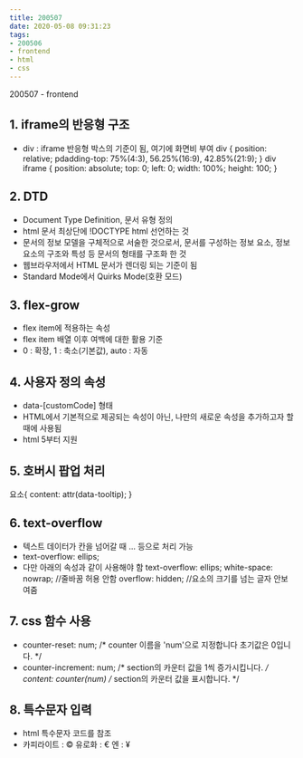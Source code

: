 ```yaml
---
title: 200507
date: 2020-05-08 09:31:23
tags:
- 200506
- frontend
- html
- css
---
```

200507 - frontend

## 1. iframe의 반응형 구조 
- div : iframe 반응형 박스의 기준이 됨, 여기에 화면비 부여 
div {
  position: relative;
  pdadding-top: 75%(4:3), 56.25%(16:9), 42.85%(21:9);
}
div iframe {
  position: absolute;
  top: 0;
  left: 0;
  width: 100%;
  height: 100;
}

## 2. DTD 
- Document Type Definition, 문서 유형 정의 
- html 문서 최상단에 !DOCTYPE html 선언하는 것 
- 문서의 정보 모델을 구체적으로 서술한 것으로서, 문서를 구성하는 정보 요소, 정보 요소의 구조와 특성 등 문서의 형태를 구조화 한 것
- 웹브라우저에서 HTML 문서가 렌더링 되는 기준이 됨
- Standard Mode에서 Quirks Mode(호환 모드)

## 3. flex-grow
- flex item에 적용하는 속성
- flex item 배열 이후 여백에 대한 활용 기준
- 0 : 확장, 1 : 축소(기본값), auto : 자동

## 4. 사용자 정의 속성
- data-[customCode] 형태
- HTML에서 기본적으로 제공되는 속성이 아닌, 나만의 새로운 속성을 추가하고자 할 때에 사용됨
- html 5부터 지원 

## 5. 호버시 팝업 처리
  요소{
    content: attr(data-tooltip);
  }

## 6. text-overflow
- 텍스트 데이터가 칸을 넘어갈 때 ... 등으로 처리 가능
- text-overflow: ellips;
- 다만 아래의 속성과 같이 사용해야 함 
text-overflow: ellips;
white-space: nowrap; //줄바꿈 허용 안함
overflow: hidden; //요소의 크기를 넘는 글자 안보여줌

## 7. css 함수 사용
- counter-reset: num; /* counter 이름을 'num'으로 지정합니다 초기값은 0입니다. */
- counter-increment: num; /* section의 카운터 값을 1씩 증가시킵니다. */
  content: counter(num) /* section의 카운터 값을 표시합니다. */

## 8. 특수문자 입력
- html 특수문자 코드를 참조
- 카피라이트 : &copy;
  유로화 : &euro;
  엔 : &yen;